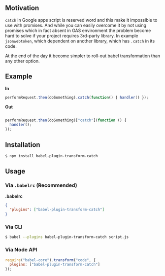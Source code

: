 ## Motivation

`catch` in Google apps script is reserved word and this make it impossible to use
with promises. And while you can easily overcome it by not using promises which in
fact absent in GAS environment the problem become hard to solve if your project
requires 3rd-party library. In example `jsonwebtoken`, which dependent on another
library, which has `.catch` in its code.

At the end of the day it become simpler to roll-out babel transformation than any
other option.

## Example

**In**

```js
performRequest.then(doSomething).catch(function() { handler() });
```

**Out**

```js

performRequest.then(doSomething)["catch"](function () {
  handler();
});
```

## Installation

```sh
$ npm install babel-plugin-transform-catch
```

## Usage

### Via `.babelrc` (Recommended)

**.babelrc**

```json
{
  "plugins": ["babel-plugin-transform-catch"]
}
```

### Via CLI

```sh
$ babel --plugins babel-plugin-transform-catch script.js
```

### Via Node API

```javascript
require("babel-core").transform("code", {
  plugins: ["babel-plugin-transform-catch"]
});
```
